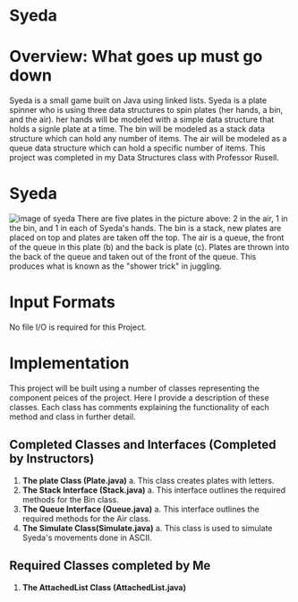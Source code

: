 # Syeda

# Overview: What goes up must go down
Syeda is a small game built on Java using linked lists. Syeda is a plate spinner who is using three data 
structures to spin plates (her hands, a bin, and the air). her hands will be modeled with a simple data 
structure that holds a signle plate at a time. The bin will be modeled as a stack data structure which 
can hold any number of items. The air will be modeled as a queue data structure which can hold a specific number
of items. This project was completed in my Data Structures class with Professor Rusell.

# Syeda
![image of syeda](/Desktop/Syeda.png)
There are five plates in the picture above: 2 in the air, 1 in the bin, and 1 in each of Syeda's hands. 
The bin is a stack, new plates are placed on top and plates are taken off the top. The air is a queue, the 
front of the queue in this plate (b) and the back is plate (c). Plates are thrown into the back of the queue
and taken out of the front of the queue. This produces what is known as the "shower trick" in juggling. 

# Input Formats
No file I/O is required for this Project. 

# Implementation
This project will be built using a number of classes representing the component peices of the project. 
Here I provide a description of these classes. Each class has comments explaining the functionality of each 
method and class in further detail.

## Completed Classes and Interfaces (Completed by Instructors)
1. **The plate Class (Plate.java)** 
    a. This class creates plates with letters. 
1. **The Stack Interface (Stack.java)** 
    a. This interface outlines the required methods for the Bin class.
1. **The Queue Interface (Queue.java)** 
    a. This interface outlines the required methods for the Air class.
1. **The Simulate Class(Simulate.java)** 
    a. This class is used to simulate Syeda's movements done in ASCII. 

## Required Classes completed by Me
1. **The AttachedList<T> Class (AttachedList.java)** 
